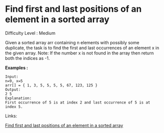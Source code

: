 # Find first and last positions of an element in a sorted array

Difficulty Level : Medium

Given a sorted array arr containing n elements with possibly some duplicate, the task is to find the first and last occurrences of an element x in the given array.
Note: If the number x is not found in the array then return both the indices as -1.

**Examples :**

```
Input:
n=9, x=5
arr[] = { 1, 3, 5, 5, 5, 5, 67, 123, 125 }
Output:  
2 5
Explanation: 
First occurrence of 5 is at index 2 and last occurrence of 5 is at index 5.
```

Links:

[Find first and last positions of an element in a sorted array](https://www.geeksforgeeks.org/problems/first-and-last-occurrences-of-x3116/1)